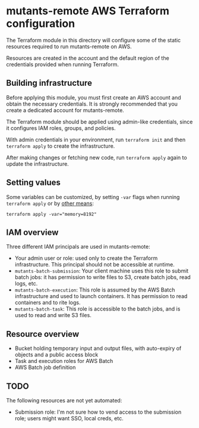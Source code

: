 # mutants-remote AWS Terraform configuration

The Terraform module in this directory will configure some of the static resources required to run mutants-remote on AWS.

Resources are created in the account and the default region of the credentials provided when running Terraform.

## Building infrastructure

Before applying this module, you must first create an AWS account and obtain the necessary credentials. It is  strongly recommended that you create a dedicated account for mutants-remote.

The Terraform module should be applied using admin-like credentials, since it configures IAM roles, groups, and policies.

With admin credentials in your environment, run `terraform init` and then `terraform apply` to create the infrastructure.

After making changes or fetching new code, run `terraform apply` again to update the infrastructure.

## Setting values

Some variables can be customized, by setting `-var` flags when running `terraform apply` or by [other means](https://developer.hashicorp.com/terraform/language/values/variables):

```
terraform apply -var="memory=8192"
```

## IAM overview

Three different IAM principals are used in mutants-remote:

- Your admin user or role: used only to create the Terraform infrastructure. This principal should not be accessible at runtime.
- `mutants-batch-submission`: Your client machine uses this role to submit batch jobs: it has permission to write files to S3, create batch jobs, read logs, etc.
- `mutants-batch-execution`: This role is assumed by the AWS Batch infrastructure and used to launch containers. It has permission to read containers and to rite logs.
- `mutants-batch-task`: This role is accessible to the batch jobs, and is used to read and write S3 files.

## Resource overview

- Bucket holding temporary input and output files, with auto-expiry of objects and a public access block
- Task and execution roles for AWS Batch
- AWS Batch job definition

## TODO

The following resources are not yet automated:

- Submission role: I'm not sure how to vend access to the submission role; users might want SSO, local creds, etc.
